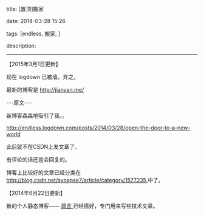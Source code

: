title: [置顶]搬家

date: 2014-03-28 15:26

tags: [endless, 搬家, ]

description: 

---
【2015年3月1日更新】 

现在 logdown 已被墙，弃之。 

最新的博客是 [ http://jianyan.me/  ](http://jianyan.me/)

  


\---原文--- 

  


新博客森森地吸引了我。。 

[ http://endless.logdown.com/posts/2014/03/28/open-the-door-to-a-new-world  ](http://endless.logdown.com/posts/2014/03/28/open-the-door-to-a-new-world)

此后就不在CSDN上发文章了。 

有评论的话还是会回复的。 

  


博客上比较好的文章已经分类在 [ http://blog.csdn.net/synapse7/article/category/1577235  ](http://blog.csdn.net/synapse7/article/category/1577235) 中了。 

  


【2014年6月22日更新】 

新的个人静态博客—— [ 简言  ](http://jianyan.me/) 已经搭好，专门用来写些技术文章。 

  


